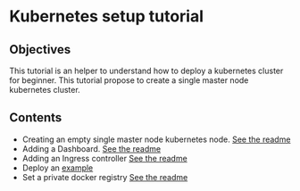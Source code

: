 # Kubernetes setup tutorial
## Objectives
This tutorial is an helper to understand how to deploy a kubernetes cluster for beginner. This tutorial propose to create a single master node kubernetes cluster. 
## Contents
* Creating an empty single master node kubernetes node. [See the readme](vagrant/README.md)
* Adding a Dashboard. [See the readme](dashboard/README.md)
* Adding an Ingress controller [See the readme](ingress/README.md)
* Deploy an [example](samples/sentiment-analysis/README.md)
* Set a private docker registry [See the readme](private-registry/README.md)
